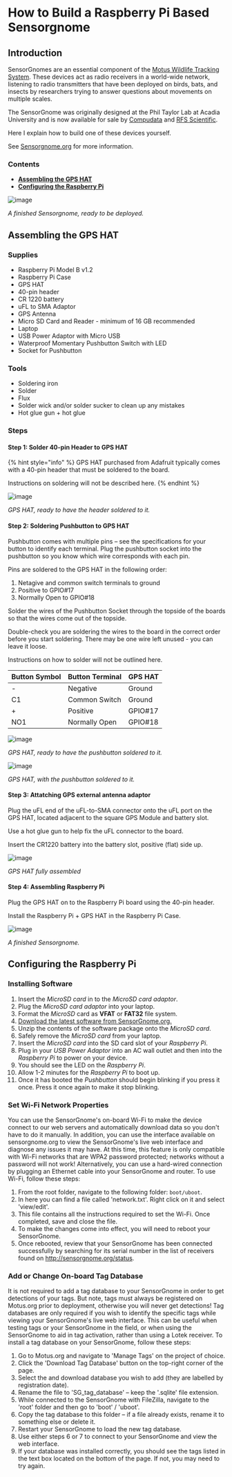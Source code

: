 # How to Build a Raspberry Pi Based Sensorgnome

## Introduction

SensorGnomes are an essential component of the [Motus Wildlife Tracking
System](https://motus.org/). These devices act as radio receivers in a
world-wide network, listening to radio transmitters that have been
deployed on birds, bats, and insects by researchers trying to answer
questions about movements on multiple scales.

The SensorGnome was originally designed at the Phil Taylor Lab at Acadia
University and is now available for sale by
[Compudata](https://compudata.ca/sensorgnome/) and [RFS
Scientific](https://www.rfsscientific.com/).

Here I explain how to build one of these devices yourself.

See [Sensorgnome.org](https://sensorgnome.org/) for more information.

### Contents
  - **[Assembling the GPS HAT](#assembling-the-gps-hat)**
  - **[Configuring the Raspberry Pi](#configuring-the-raspberry-pi)**


![image](.gitbook/assets/finished_sg.jpg)

*A finished Sensorgnome, ready to be deployed.*

## Assembling the GPS HAT

### Supplies

 -   Raspberry Pi Model B v1.2
 -   Raspberry Pi Case
 -   GPS HAT
 -   40-pin header
 -   CR 1220 battery
 -   uFL to SMA Adaptor
 -   GPS Antenna
 -   Micro SD Card and Reader - minimum of 16 GB recommended
 -   Laptop
 -   USB Power Adaptor with Micro USB
 -   Waterproof Momentary Pushbutton Switch with LED
 -   Socket for Pushbutton

### Tools

 -   Soldering iron
 -   Solder
 -   Flux
 -   Solder wick and/or solder sucker to clean up any mistakes
 -   Hot glue gun + hot glue

### Steps

#### Step 1: Solder 40-pin Header to GPS HAT

{% hint style="info" %}
GPS HAT purchased from Adafruit typically comes with a 40-pin header
that must be soldered to the board.

Instructions on soldering will not be described here.
{% endhint %}


![image](.gitbook/assets/gps_hat_unsoldered.jpg)

*GPS HAT, ready to have the header soldered to it.*


#### Step 2: Soldering Pushbutton to GPS HAT

Pushbutton comes with multiple pins – see the specifications for your
button to identify each terminal. Plug the pushbutton socket into the
pushbutton so you know which wire corresponds with each pin.

Pins are soldered to the GPS HAT in the following order:

1.  Netagive and common switch terminals to ground
2.  Positive to GPIO\#17
3.  Normally Open to GPIO\#18

Solder the wires of the Pushbutton Socket through the topside of the
boards so that the wires come out of the topside.


Double-check you are soldering the wires to the board in the correct
order before you start soldering. There may be one wire left unused -
you can leave it loose.

Instructions on how to solder will not be outlined here.

  | Button Symbol | Button Terminal | GPS HAT |
  |-|-|-|
  -      |        Negative        |   Ground
  C1     |        Common Switch   |   Ground
  +      |        Positive        |   GPIO\#17
  NO1    |        Normally Open   |   GPIO\#18

![image](.gitbook/assets/pushbutton_unsoldered.jpg)

*GPS HAT, ready to have the pushbutton soldered to it.*

![image](.gitbook/assets/pushbutton_soldered.jpg)

*GPS HAT, with the pushbutton soldered to it.*


#### Step 3: Attatching GPS external antenna adaptor


Plug the uFL end of the uFL-to-SMA connector onto the uFL port on the
GPS HAT, located adjacent to the square GPS Module and battery slot.

Use a hot glue gun to help fix the uFL connector to the board.

Insert the CR1220 battery into the battery slot, positive (flat) side
up.

![image](.gitbook/assets/gps_hat_assembled.jpg)

*GPS HAT fully assembled*

#### Step 4: Assembling Raspberry Pi

Plug the GPS HAT on to the Raspberry Pi board using the 40-pin header.

Install the Raspberry Pi + GPS HAT in the Raspberry Pi Case.

![image](.gitbook/assets/finished_sg.jpg)

*A finished Sensorgnome.*


## Configuring the Raspberry Pi

### Installing Software

1.  Insert the *MicroSD card* in to the *MicroSD card adaptor*.
2.  Plug the *MicroSD card adaptor* into your laptop.
3.  Format the *MicroSD* card as **VFAT** or **FAT32** file system.
4.  [Download the latest software from
    SensorGnome.org.](https://public.sensorgnome.org/Raspberry_Pi_Sensorgnome/)
5.  Unzip the contents of the software package onto the *MicroSD card*.
6.  Safely remove the *MicroSD card* from your laptop.
7.  Insert the *MicroSD card* into the SD card slot of your *Raspberry
    Pi*.
8.  Plug in your *USB Power Adaptor* into an AC wall outlet and then
    into the *Raspberry Pi* to power on your device.
9.  You should see the LED on the *Raspberry Pi*.
10. Allow 1-2 minutes for the *Raspberry Pi* to boot up.
11. Once it has booted the *Pushbutton* should begin blinking if you
    press it once. Press it once again to make it stop blinking.

###  Set Wi-Fi Network Properties

You can use the SensorGnome's on-board Wi-Fi to make the device connect
to our web servers and automatically download data so you don't have to
do it manually. In addition, you can use the interface available on
sensorgnome.org to view the SensorGnome's live web interface and
diagnose any issues it may have. At this time, this feature is only
compatible with Wi-Fi networks that are WPA2 password protected;
networks without a password will not work! Alternatively, you can use a
hard-wired connection by plugging an Ethernet cable into your
SensorGnome and router. To use Wi-Fi, follow these steps:

1.  From the root folder, navigate to the following folder:
    `boot/uboot`.
2.  In here you can find a file called 'network.txt'. Right click on it
    and select 'view/edit'.
3.  This file contains all the instructions required to set the Wi-Fi.
    Once completed, save and close the file.
4.  To make the changes come into effect, you will need to reboot your
    SensorGnome.
5.  Once rebooted, review that your SensorGnome has been connected
    successfully by searching for its serial number in the list of
    receivers found on <http://sensorgnome.org/status>.

### Add or Change On-board Tag Database

It is not required to add a tag database to your SensorGnome in order to
get detections of your tags. But note, tags must always be registered on
Motus.org prior to deployment, otherwise you will never get detections!
Tag databases are only required if you wish to identify the specific
tags while viewing your SensorGnome's live web interface. This can be
useful when testing tags or your SensorGnome in the field, or when using
the SensorGnome to aid in tag activation, rather than using a Lotek
receiver. To install a tag database on your SensorGnome, follow these
steps:

1.  Go to Motus.org and navigate to 'Manage Tags' on the project of
    choice.
2.  Click the 'Download Tag Database' button on the top-right corner of
    the page.
3.  Select the and download database you wish to add (they are labelled
    by registration date).
4.  Rename the file to 'SG\_tag\_database' – keep the '.sqlite' file
    extension.
5.  While connected to the SensorGnome with FileZilla, navigate to the
    'root' folder and then go to 'boot' / 'uboot'.
6.  Copy the tag database to this folder – if a file already exists,
    rename it to something else or delete it.
7.  Restart your SensorGnome to load the new tag database.
8.  Use either steps 6 or 7 to connect to your SensorGnome and view the
    web interface.
9.  If your database was installed correctly, you should see the tags
    listed in the text box located on the bottom of the page. If not,
    you may need to try again.
